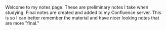 Welcome to my notes page. These are preliminary notes I take when studying. Final notes are created and added to my Confluence server. This is so I can better remember the material and have nicer looking notes that are more "final."
